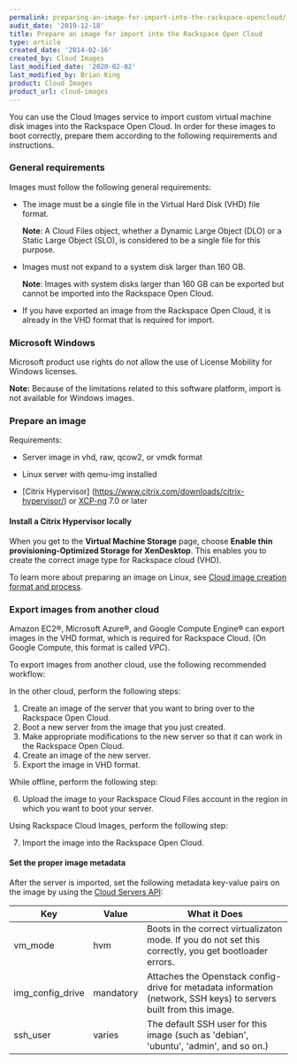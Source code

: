 ```yaml
---
permalink: preparing-an-image-for-import-into-the-rackspace-opencloud/
audit_date: '2019-12-18'
title: Prepare an image for import into the Rackspace Open Cloud
type: article
created_date: '2014-02-16'
created_by: Cloud Images
last_modified_date: '2020-02-02'
last_modified_by: Brian King
product: Cloud Images
product_url: cloud-images
---
```


You can use the Cloud Images service to import custom virtual machine
disk images into the Rackspace Open Cloud. In order for these images to boot
correctly, prepare them according to the following requirements
and instructions.

### General requirements

Images must follow the following general requirements:

-   The image must be a single file in the Virtual Hard Disk (VHD) file format.

    **Note**: A Cloud Files object, whether a Dynamic Large Object (DLO) or a
    Static Large Object (SLO), is considered to be a single file for
    this purpose.

-   Images must not expand to a system disk larger than 160 GB.

    **Note**: Images with system disks larger than 160 GB can be exported but
    cannot be imported into the Rackspace Open Cloud.

-   If you have exported an image from the Rackspace Open Cloud, it is
    already in the VHD format that is required for import.

### Microsoft Windows

Microsoft product use rights do not allow the use of License Mobility
for Windows licenses.

**Note:** Because of the limitations related to this software
platform, import is not available for Windows images.

### Prepare an image

Requirements:

- Server image in vhd, raw, qcow2, or vmdk format

- Linux server with qemu-img installed

- [Citrix Hypervisor]
(https://www.citrix.com/downloads/citrix-hypervisor/)
or [XCP-ng](https://xcp-ng.org/) 7.0 or later

#### Install a Citrix Hypervisor locally

When you get to the **Virtual Machine Storage** page, choose **Enable thin
provisioning-Optimized Storage for XenDesktop**. This enables you to create
the correct image type for Rackspace cloud (VHD).

To learn more about preparing an image on Linux, see [Cloud image creation format and process](/how-to/cloud-image-creation-format-and-process).

### Export images from another cloud

Amazon EC2®, Microsoft Azure®, and Google Compute Engine® can export images
in the VHD format, which is required for Rackspace Cloud. (On Google Compute,
this format is called *VPC*). 

To export images from another cloud, use the following recommended workflow:

In the other cloud, perform the following steps:

1.  Create an image of the server that you want to bring
    over to the Rackspace Open Cloud.
2.  Boot a new server from the image that you
    just created.
3.  Make appropriate modifications to the new
    server so that it can work in the Rackspace Open Cloud.
4.  Create an image of the new server.
5.  Export the image in VHD format.

 While offline, perform the following step:
 
6.  Upload the image to your Rackspace Cloud Files account in
    the region in which you want to boot your server.
    
 Using Rackspace Cloud Images, perform the following step:
 
7.  Import the image into the Rackspace Open Cloud.

#### Set the proper image metadata

After the server is imported, set the following metadata key-value pairs
on the image by using the [Cloud Servers API](https://developer.rackspace.com/docs/cloud-servers/v2/api-reference/svr-images-operations/#set-image-metadata-for-specified-image):

| Key | Value | What it Does |
| --- | ----- | ------------ |
| vm_mode | hvm | Boots in the correct virtualizaton mode. If you do not set this correctly, you get bootloader errors. |
| img_config_drive | mandatory| Attaches the Openstack config-drive for metadata information (network, SSH keys) to servers built from this image. |
| ssh_user| varies | The default SSH user for this image (such as 'debian', 'ubuntu', 'admin', and so on.)|
